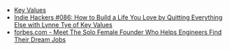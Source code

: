 - [Key Values](https://www.keyvalues.com/)
- [Indie Hackers #086: How to Build a Life You Love by Quitting Everything Else with Lynne Tye of Key Values](https://www.indiehackers.com/podcast/086-lynne-tye-of-key-values)
- [forbes.com - Meet The Solo Female Founder Who Helps Engineers Find Their Dream Jobs](https://www.forbes.com/sites/mathildeleo/2018/11/30/meet-the-solo-female-founder-who-helps-engineers-find-their-dream-job)